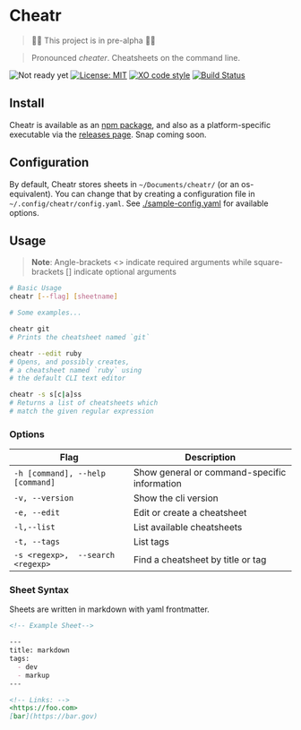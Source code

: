 # Cheatr
> 🚧️🚨️ This project is in pre-alpha 🚨️🚧️

> Pronounced *cheater*. Cheatsheets on the command line.

![Not ready yet](https://img.shields.io/badge/status-pre_alpha-red.svg?style=for-the-badge)
[![License: MIT](https://img.shields.io/github/license/b3u/cheatr.svg?style=for-the-badge)](https://github.com/b3u/cheatr/blob/master/license.md)
[![XO code style](https://img.shields.io/badge/code_style-XO-5ed9c7.svg?style=for-the-badge)](https://github.com/xojs/xo)
[![Build Status](https://img.shields.io/travis/b3u/cheatr.svg?style=for-the-badge)](https://travis-ci.com/b3u/cheatr)
<!-- [![on npm](https://img.shields.io/npm/dt/cheatr.svg?style=for-the-badge)](https://npmjs.com/package/cheatr) -->

## Install
Cheatr is available as an [npm package](https://npmjs.com/package/cheatr), and also as a platform-specific executable via the [releases page](https://github.com/b3u/cheatr/releases). Snap coming soon.

## Configuration
By default, Cheatr stores sheets in `~/Documents/cheatr/` (or an os-equivalent). You can change that by creating a configuration file in `~/.config/cheatr/config.yaml`. See [./sample-config.yaml](./sample-config.yaml) for available options.

## Usage
> **Note**: Angle-brackets <> indicate required arguments while square-brackets [] indicate optional arguments

```sh
# Basic Usage
cheatr [--flag] [sheetname]

# Some examples...

cheatr git
# Prints the cheatsheet named `git`

cheatr --edit ruby
# Opens, and possibly creates, 
# a cheatsheet named `ruby` using
# the default CLI text editor

cheatr -s s[c|a]ss
# Returns a list of cheatsheets which
# match the given regular expression
```

### Options
Flag|Description
---|---
`-h [command], --help [command]`|Show general or command-specific information
`-v, --version`|Show the cli version
`-e, --edit`|Edit or create a cheatsheet
`-l,--list`|List available cheatsheets
`-t, --tags`|List tags
`-s <regexp>,  --search <regexp>`| Find a cheatsheet by title or tag

### Sheet Syntax
Sheets are written in markdown with yaml frontmatter.
```md
<!-- Example Sheet-->

---
title: markdown
tags:
  - dev
  - markup
---

<!-- Links: -->
<https://foo.com>
[bar](https://bar.gov)
```